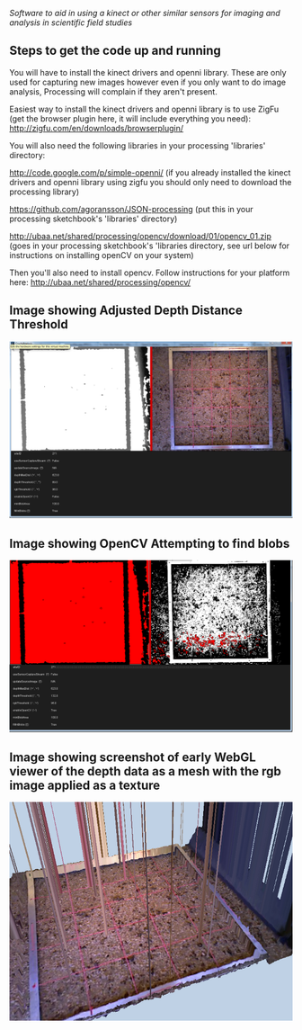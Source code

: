 *Software to aid in using a kinect or other similar sensors for imaging and analysis in scientific field studies*

Steps to get the code up and running
------------------------------------
You will have to install the kinect drivers and openni library.  These are only used for capturing new images however even if you only want to do image analysis, Processing will complain if they aren't present.

Easiest way to install the kinect drivers and openni library is to use ZigFu (get the browser plugin here, it will include everything you need):  http://zigfu.com/en/downloads/browserplugin/

You will also need the following libraries in your processing 'libraries' directory:

http://code.google.com/p/simple-openni/ (if you already installed the kinect drivers and openni library using zigfu you should only need to download the processing library)

https://github.com/agoransson/JSON-processing (put this in your processing sketchbook's 'libraries' directory)

http://ubaa.net/shared/processing/opencv/download/01/opencv_01.zip (goes in your processing sketchbook's 'libraries directory, see url below for instructions on installing openCV on your system)

Then you'll also need to install opencv.  Follow instructions for your platform here:  http://ubaa.net/shared/processing/opencv/



Image showing Adjusted Depth Distance Threshold
-----------------------------------------------
![Depth Distance Threshold](https://github.com/CodeStrumpet/KinectFieldScience/raw/master/ProjectDocs/crusty_dist_threshold.png "Depth distance threshold")

Image showing OpenCV Attempting to find blobs
---------------------------------------------
![OpenCV Enabled](https://github.com/CodeStrumpet/KinectFieldScience/raw/master/ProjectDocs/crusty_opencv1.png "OpenCV Enabled")

Image showing screenshot of early WebGL viewer of the depth data as a mesh with the rgb image applied as a texture
--------------
![Early Terrain](https://github.com/CodeStrumpet/KinectFieldScience/raw/master/ProjectDocs/early_terrain.png "Early Terrain")



